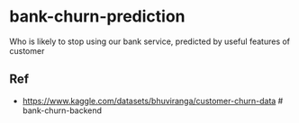 # bank-churn-prediction
Who is likely to stop using our bank service, predicted by useful features of customer
## Ref  
- https://www.kaggle.com/datasets/bhuviranga/customer-churn-data
#   b a n k - c h u r n - b a c k e n d  
 